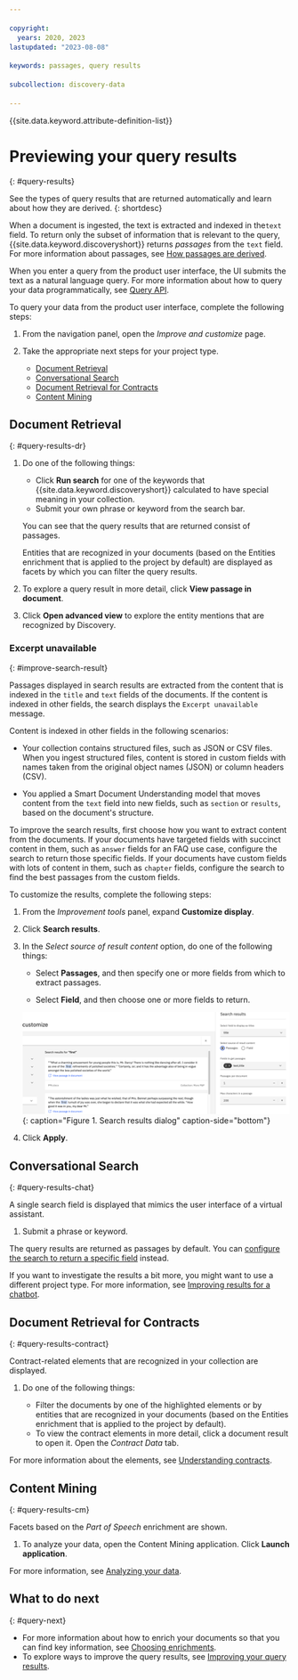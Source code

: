 ```yaml
---

copyright:
  years: 2020, 2023
lastupdated: "2023-08-08"

keywords: passages, query results

subcollection: discovery-data

---
```


{{site.data.keyword.attribute-definition-list}}

# Previewing your query results
{: #query-results}

See the types of query results that are returned automatically and learn about how they are derived.
{: shortdesc}

When a document is ingested, the text is extracted and indexed in the`text` field. To return only the subset of information that is relevant to the query, {{site.data.keyword.discoveryshort}} returns *passages* from the `text` field. For more information about passages, see [How passages are derived](/docs/discovery-data?topic=discovery-data-index-overview#query-results-passages).

When you enter a query from the product user interface, the UI submits the text as a natural language query. For more information about how to query your data programmatically, see [Query API](/docs/discovery-data?topic=discovery-data-query-concepts).

To query your data from the product user interface, complete the following steps:

1.  From the navigation panel, open the *Improve and customize* page.
1.  Take the appropriate next steps for your project type.

    -  [Document Retrieval](#query-results-dr)
    -  [Conversational Search](#query-results-chat)
    -  [Document Retrieval for Contracts](#query-results-contract)
    -  [Content Mining](#query-results-cm)

## Document Retrieval
{: #query-results-dr}

1.  Do one of the following things:

    -   Click **Run search** for one of the keywords that {{site.data.keyword.discoveryshort}} calculated to have special meaning in your collection.
    -   Submit your own phrase or keyword from the search bar.

    You can see that the query results that are returned consist of passages. 
        
    Entities that are recognized in your documents (based on the Entities enrichment that is applied to the project by default) are displayed as facets by which you can filter the query results.

1.  To explore a query result in more detail, click **View passage in document**.
1.  Click **Open advanced view** to explore the entity mentions that are recognized by Discovery.

### Excerpt unavailable
{: #improve-search-result}

Passages displayed in search results are extracted from the content that is indexed in the `title` and `text` fields of the documents. If the content is indexed in other fields, the search displays the `Excerpt unavailable` message.

Content is indexed in other fields in the following scenarios:

-   Your collection contains structured files, such as JSON or CSV files. When you ingest structured files, content is stored in custom fields with names taken from the original object names (JSON) or column headers (CSV).

-   You applied a Smart Document Understanding model that moves content from the `text` field into new fields, such as `section` or `results`, based on the document's structure.

To improve the search results, first choose how you want to extract content from the documents. If your documents have targeted fields with succinct content in them, such as `answer` fields for an FAQ use case, configure the search to return those specific fields. If your documents have custom fields with lots of content in them, such as `chapter` fields, configure the search to find the best passages from the custom fields.

To customize the results, complete the following steps:

1.  From the *Improvement tools* panel, expand **Customize display**.

1.  Click **Search results**.

1.  In the *Select source of result content* option, do one of the following things:

    -   Select **Passages**, and then specify one or more fields from which to extract passages.

    -   Select **Field**, and then choose one or more fields to return.

    ![Shows the Search results dialog](images/search-result-by-field-revised.png){: caption="Figure 1. Search results dialog" caption-side="bottom"}

1.  Click **Apply**.

## Conversational Search
{: #query-results-chat}

A single search field is displayed that mimics the user interface of a virtual assistant.

1.  Submit a phrase or keyword.

The query results are returned as passages by default. You can [configure the search to return a specific field](#improve-search-result) instead.

If you want to investigate the results a bit more, you might want to use a different project type. For more information, see [Improving results for a chatbot](/docs/discovery-data?topic=discovery-data-chat-choose-project).

## Document Retrieval for Contracts
{: #query-results-contract}

Contract-related elements that are recognized in your collection are displayed.

1.  Do one of the following things:

    -   Filter the documents by one of the highlighted elements or by entities that are recognized in your documents (based on the Entities enrichment that is applied to the project by default).
    -   To view the contract elements in more detail, click a document result to open it. Open the *Contract Data* tab.

For more information about the elements, see [Understanding contracts](/docs/discovery-data?topic=discovery-data-contracts-schema).

## Content Mining
{: #query-results-cm}

Facets based on the *Part of Speech* enrichment are shown. 

1.  To analyze your data, open the Content Mining application. Click **Launch application**.

For more information, see [Analyzing your data](/docs/discovery-data?topic=discovery-data-contentminerapp).

## What to do next
{: #query-next}

-  For more information about how to enrich your documents so that you can find key information, see [Choosing enrichments](/docs/discovery-data?topic=discovery-data-domain).
-  To explore ways to improve the query results, see [Improving your query results](/docs/discovery-data?topic=discovery-data-improvements).
